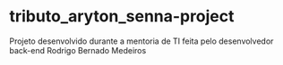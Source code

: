 # tributo_aryton_senna-project

Projeto desenvolvido durante a mentoria de TI feita pelo desenvolvedor back-end Rodrigo Bernado Medeiros